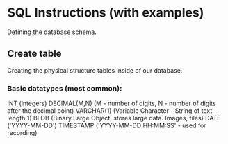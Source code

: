 # SQL Instructions (with examples)

Defining the database schema.

## Create table

Creating the physical structure tables inside of our database.

### Basic datatypes (most common):

INT (integers)
DECIMAL(M,N) (M - number of digits, N - number of digits after the decimal point)
VARCHAR(1) (Variable Character - String of text length 1)
BLOB (Binary Large Object, stores large data. Images, files)
DATE ('YYYY-MM-DD')
TIMESTAMP ('YYYY-MM-DD HH:MM:SS' - used for recording)
